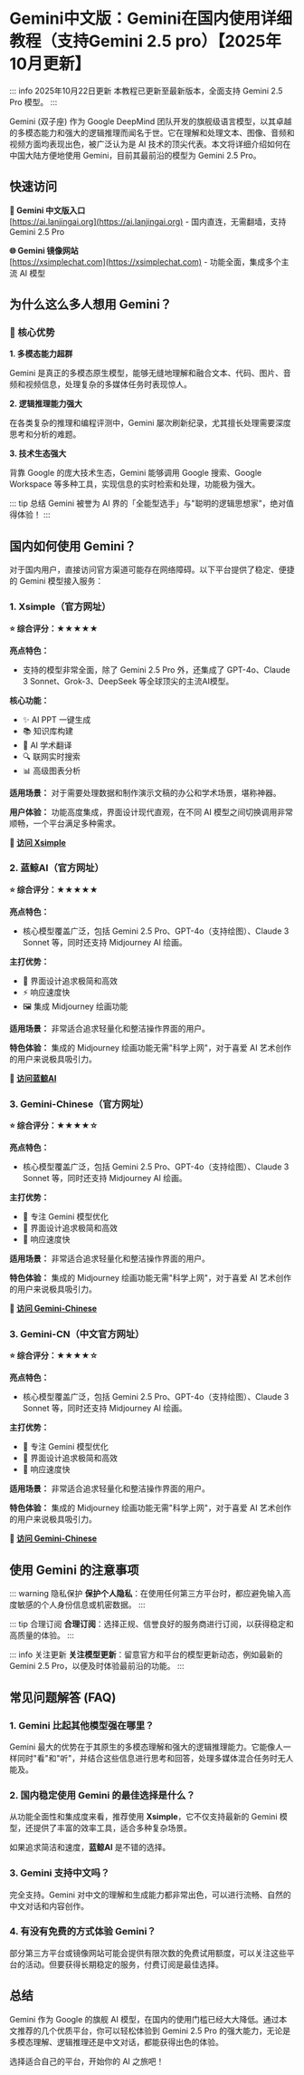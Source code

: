 # Gemini中文版：Gemini在国内使用详细教程（支持Gemini 2.5 pro）【2025年10月更新】

::: info 2025年10月22日更新
本教程已更新至最新版本，全面支持 Gemini 2.5 Pro 模型。
:::

Gemini (双子座) 作为 Google DeepMind 团队开发的旗舰级语言模型，以其卓越的多模态能力和强大的逻辑推理而闻名于世。它在理解和处理文本、图像、音频和视频方面均表现出色，被广泛认为是 AI 技术的顶尖代表。本文将详细介绍如何在中国大陆方便地使用 Gemini，目前其最前沿的模型为 Gemini 2.5 Pro。

## 快速访问

**🚀 Gemini 中文版入口**  
[https://ai.lanjingai.org](https://ai.lanjingai.org) - 国内直连，无需翻墙，支持 Gemini 2.5 Pro

**🌐 Gemini 镜像网站**  
[https://xsimplechat.com](https://xsimplechat.com) - 功能全面，集成多个主流 AI 模型

## 为什么这么多人想用 Gemini？ 

### 🎯 核心优势

**1. 多模态能力超群**

Gemini 是真正的多模态原生模型，能够无缝地理解和融合文本、代码、图片、音频和视频信息，处理复杂的多媒体任务时表现惊人。

**2. 逻辑推理能力强大**

在各类复杂的推理和编程评测中，Gemini 屡次刷新纪录，尤其擅长处理需要深度思考和分析的难题。

**3. 技术生态强大**

背靠 Google 的庞大技术生态，Gemini 能够调用 Google 搜索、Google Workspace 等多种工具，实现信息的实时检索和处理，功能极为强大。

::: tip 总结
Gemini 被誉为 AI 界的「全能型选手」与"聪明的逻辑思想家"，绝对值得体验！
:::

## 国内如何使用 Gemini？

对于国内用户，直接访问官方渠道可能存在网络障碍。以下平台提供了稳定、便捷的 Gemini 模型接入服务：

### 1. Xsimple（官方网址）

**⭐ 综合评分：★★★★★**

**亮点特色：**
- 支持的模型非常全面，除了 Gemini 2.5 Pro 外，还集成了 GPT-4o、Claude 3 Sonnet、Grok-3、DeepSeek 等全球顶尖的主流AI模型。

**核心功能：**
- ✨ AI PPT 一键生成
- 📚 知识库构建
- 📖 AI 学术翻译
- 🔍 联网实时搜索
- 📊 高级图表分析

**适用场景：**
对于需要处理数据和制作演示文稿的办公和学术场景，堪称神器。

**用户体验：**
功能高度集成，界面设计现代直观，在不同 AI 模型之间切换调用非常顺畅，一个平台满足多种需求。

**🔗 [访问 Xsimple](https://xsimplechat.com)**

### 2. 蓝鲸AI（官方网址）

**⭐ 综合评分：★★★★★**

**亮点特色：**
- 核心模型覆盖广泛，包括 Gemini 2.5 Pro、GPT-4o（支持绘图）、Claude 3 Sonnet 等，同时还支持 Midjourney AI 绘画。

**主打优势：**
- 🎨 界面设计追求极简和高效
- ⚡ 响应速度快
- 🖼️ 集成 Midjourney 绘画功能

**适用场景：**
非常适合追求轻量化和整洁操作界面的用户。

**特色体验：**
集成的 Midjourney 绘画功能无需"科学上网"，对于喜爱 AI 艺术创作的用户来说极具吸引力。

**🔗 [访问蓝鲸AI](https://ai.lanjingai.org)**

### 3. Gemini-Chinese（官方网址）

**⭐ 综合评分：★★★★☆**

**亮点特色：**
- 核心模型覆盖广泛，包括 Gemini 2.5 Pro、GPT-4o（支持绘图）、Claude 3 Sonnet 等，同时还支持 Midjourney AI 绘画。

**主打优势：**
- 🎯 专注 Gemini 模型优化
- 💨 界面设计追求极简和高效
- 🚀 响应速度快

**适用场景：**
非常适合追求轻量化和整洁操作界面的用户。

**特色体验：**
集成的 Midjourney 绘画功能无需"科学上网"，对于喜爱 AI 艺术创作的用户来说极具吸引力。

**🔗 [访问 Gemini-Chinese](https://www.gemini-chinese.com)**

### 3. Gemini-CN（中文官方网址）

**⭐ 综合评分：★★★★☆**

**亮点特色：**
- 核心模型覆盖广泛，包括 Gemini 2.5 Pro、GPT-4o（支持绘图）、Claude 3 Sonnet 等，同时还支持 Midjourney AI 绘画。

**主打优势：**
- 🎯 专注 Gemini 模型优化
- 💨 界面设计追求极简和高效
- 🚀 响应速度快

**适用场景：**
非常适合追求轻量化和整洁操作界面的用户。

**特色体验：**
集成的 Midjourney 绘画功能无需"科学上网"，对于喜爱 AI 艺术创作的用户来说极具吸引力。

**🔗 [访问 Gemini-Chinese](https://www.gemini-cn.com)**

## 使用 Gemini 的注意事项

::: warning 隐私保护
**保护个人隐私**：在使用任何第三方平台时，都应避免输入高度敏感的个人身份信息或机密数据。
:::

::: tip 合理订阅
**合理订阅**：选择正规、信誉良好的服务商进行订阅，以获得稳定和高质量的体验。
:::

::: info 关注更新
**关注模型更新**：留意官方和平台的模型更新动态，例如最新的 Gemini 2.5 Pro，以便及时体验最前沿的功能。
:::

## 常见问题解答 (FAQ)

### 1. Gemini 比起其他模型强在哪里？

Gemini 最大的优势在于其原生的多模态理解和强大的逻辑推理能力。它能像人一样同时"看"和"听"，并结合这些信息进行思考和回答，处理多媒体混合任务时无人能及。

### 2. 国内稳定使用 Gemini 的最佳选择是什么？

从功能全面性和集成度来看，推荐使用 **Xsimple**，它不仅支持最新的 Gemini 模型，还提供了丰富的效率工具，适合多种复杂场景。

如果追求简洁和速度，**蓝鲸AI** 是不错的选择。

### 3. Gemini 支持中文吗？

完全支持。Gemini 对中文的理解和生成能力都非常出色，可以进行流畅、自然的中文对话和内容创作。

### 4. 有没有免费的方式体验 Gemini？

部分第三方平台或镜像网站可能会提供有限次数的免费试用额度，可以关注这些平台的活动。但要获得长期稳定的服务，付费订阅是最佳选择。

## 总结

Gemini 作为 Google 的旗舰 AI 模型，在国内的使用门槛已经大大降低。通过本文推荐的几个优质平台，你可以轻松体验到 Gemini 2.5 Pro 的强大能力，无论是多模态理解、逻辑推理还是中文对话，都能获得出色的体验。

选择适合自己的平台，开始你的 AI 之旅吧！


